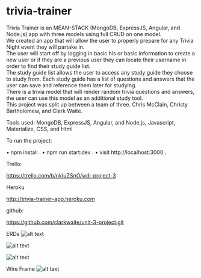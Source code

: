 # trivia-trainer 

Trivia Trainer is an MEAN-STACK (MongoDB, ExpressJS, Angular, and Node.js)  app with three models using full CRUD on one model.  
We created an app that will allow the user to properly prepare for any Trivia Night event they will partake in.  
The user will start off by logging in basic his or basic information to create a new user or if they are a previous user they can locate their username in order to find their study guide list.  
The study guide list allows the user to access any study guide they choose to study from. Each study guide has a list of questions and answers that the user can save and reference them later for studying.   
There is a trivia model that will render random trivia questions and answers, the user can use this model as an additional study tool.   
This project was split up between a team of three. Chris McClain, Christy Bartholomew, and Clark Waite.  

Tools used: MongoDB, ExpressJS, Angular, and Node.js, Javascript, Materialize, CSS, and Html

To run the project:  

• npm install . 
• npm run start:dev . 
• visit http://localhost:3000 . 

Trello:

https://trello.com/b/nkIuZSnO/wdi-project-3

Heroku

http://trivia-trainer-app.heroku.com

github:

https://github.com/clarkwaite/unit-3-project.git

ERDs
 ![alt text](http://i.imgur.com/tWZX87a.jpg)
 
 ![alt text](http://i.imgur.com/e7TxOYB.jpg)
 
 ![alt text](http://i.imgur.com/ohhJOjQ.jpg)
 
 Wire Frame
 ![alt text](http://i.imgur.com/VmpTQnQ.jpg)
